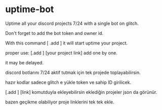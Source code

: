 # uptime-bot
Uptime all your discord  projects 7/24  with a single bot on glitch.

Don't forget to add the bot token and owner id.

With this command [ .add ] it will start uptime your project.

proper use:  [.add ] [your project link] add one by one.

it may be delayed.

discord botlarını 7/24 aktif tutmak için tek projede toplayabilirsin.

hazır kodlar sadece glitch e yükle token ve sahip ID girilicek. 

[.add ] [link] komutduyla ekleyebilirsin eklediğin projeler json da görünür.

bazen geçikme olabiliyor proje linklerini tek tek ekle.

